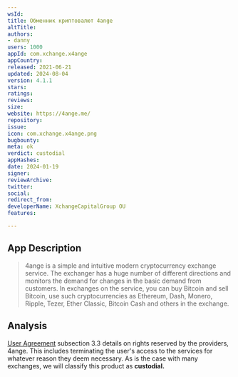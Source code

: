 ```yaml
---
wsId: 
title: Обменник криптовалют 4ange
altTitle: 
authors:
- danny
users: 1000
appId: com.xchange.x4ange
appCountry: 
released: 2021-06-21
updated: 2024-08-04
version: 4.1.1
stars: 
ratings: 
reviews: 
size: 
website: https://4ange.me/
repository: 
issue: 
icon: com.xchange.x4ange.png
bugbounty: 
meta: ok
verdict: custodial
appHashes: 
date: 2024-01-19
signer: 
reviewArchive: 
twitter: 
social: 
redirect_from: 
developerName: XchangeCapitalGroup OU
features: 

---
```


## App Description

> 4ange is a simple and intuitive modern cryptocurrency exchange service. The exchanger has a huge number of different directions and monitors the demand for changes in the basic demand from customers. In exchanges on the service, you can buy Bitcoin and sell Bitcoin, use such cryptocurrencies as Ethereum, Dash, Monero, Ripple, Tezer, Ether Classic, Bitcoin Cash and others in the exchange.

## Analysis

[User Agreement](https://4ange.me/en/rules/) subsection 3.3 details on rights reserved by the providers, 4ange. This includes terminating the user's access to the services for whatever reason they deem necessary. As is the case with many exchanges, we will classify this product as **custodial.**